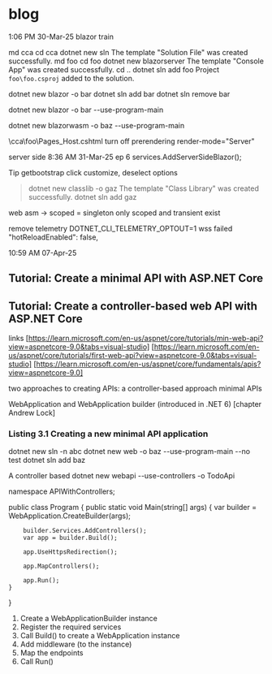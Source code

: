 # blog
1:06 PM 30-Mar-25
blazor train

md cca
cd cca
dotnet new sln
 The template "Solution File" was created successfully.
md foo
cd foo
dotnet new blazorserver
 The template "Console App" was created successfully.
cd ..
dotnet sln add foo
 Project `foo\foo.csproj` added to the solution.

dotnet new blazor -o bar
dotnet sln add bar
dotnet sln remove bar

dotnet new blazor -o bar --use-program-main

dotnet new blazorwasm -o baz --use-program-main

\cca\foo\Pages\_Host.cshtml
turn off prerendering
render-mode="Server"

server side
8:36 AM 31-Mar-25 ep 6
services.AddServerSideBlazor();

Tip getbootstrap click customize, deselect options

>dotnet new classlib -o gaz
The template "Class Library" was created successfully.
>dotnet sln add gaz

web asm -> scoped = singleton
only scoped and transient exist

remove telemetry
DOTNET_CLI_TELEMETRY_OPTOUT=1
wss failed
      "hotReloadEnabled": false,

10:59 AM 07-Apr-25

## Tutorial: Create a minimal API with ASP.NET Core
## Tutorial: Create a controller-based web API with ASP.NET Core
links
[https://learn.microsoft.com/en-us/aspnet/core/tutorials/min-web-api?view=aspnetcore-9.0&tabs=visual-studio]
[https://learn.microsoft.com/en-us/aspnet/core/tutorials/first-web-api?view=aspnetcore-9.0&tabs=visual-studio]
[https://learn.microsoft.com/en-us/aspnet/core/fundamentals/apis?view=aspnetcore-9.0]

two approaches to creating APIs:
a controller-based approach
minimal APIs

WebApplication and WebApplication builder (introduced in .NET 6)
[chapter Andrew Lock]
### Listing 3.1 Creating a new minimal API application
dotnet new sln -n abc
dotnet new web -o baz --use-program-main --no test
dotnet sln add baz

A controller based
dotnet new webapi --use-controllers -o TodoApi

namespace APIWithControllers;

public class Program
{
    public static void Main(string[] args)
    {
        var builder = WebApplication.CreateBuilder(args);

        builder.Services.AddControllers();
        var app = builder.Build();

        app.UseHttpsRedirection();

        app.MapControllers();

        app.Run();
    }
}

1. Create a WebApplicationBuilder instance
2. Register the required services
3. Call Build() to create a WebApplication instance
4. Add middleware (to the instance)
5. Map the endpoints
6. Call Run()

